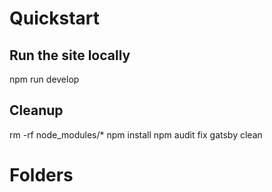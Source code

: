 
# Quickstart

## Run the site locally

npm run develop

## Cleanup

rm -rf node_modules/*
npm install
npm audit fix
gatsby clean

# Folders

